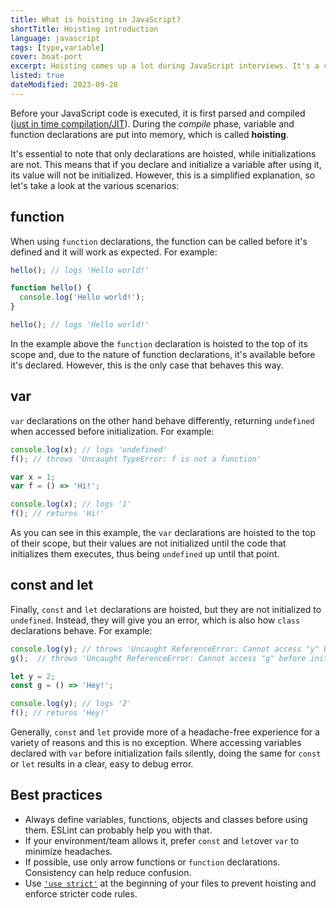 ```yaml
---
title: What is hoisting in JavaScript?
shortTitle: Hoisting introduction
language: javascript
tags: [type,variable]
cover: boat-port
excerpt: Hoisting comes up a lot during JavaScript interviews. It's a concept that may require some getting used to, so read our guide to learn more.
listed: true
dateModified: 2023-09-28
---
```


Before your JavaScript code is executed, it is first parsed and compiled ([just in time compilation/JIT](https://en.wikipedia.org/wiki/Just-in-time_compilation)). During the _compile_ phase, variable and function declarations are put into memory, which is called **hoisting**.

It's essential to note that only declarations are hoisted, while initializations are not. This means that if you declare and initialize a variable after using it, its value will not be initialized. However, this is a simplified explanation, so let's take a look at the various scenarios:

## function

When using `function` declarations, the function can be called before it's defined and it will work as expected. For example:

```js
hello(); // logs 'Hello world!'

function hello() {
  console.log('Hello world!');
}

hello(); // logs 'Hello world!'
```

In the example above the `function` declaration is hoisted to the top of its scope and, due to the nature of function declarations, it's available before it's declared. However, this is the only case that behaves this way.

## var

`var` declarations on the other hand behave differently, returning `undefined` when accessed before initialization. For example:

```js
console.log(x); // logs 'undefined'
f(); // throws 'Uncaught TypeError: f is not a function'

var x = 1;
var f = () => 'Hi!';

console.log(x); // logs '1'
f(); // returns 'Hi!'
```

As you can see in this example, the `var` declarations are hoisted to the top of their scope, but their values are not initialized until the code that initializes them executes, thus being `undefined` up until that point.

## const and let

Finally, `const` and `let` declarations are hoisted, but they are not initialized to `undefined`. Instead, they will give you an error, which is also how `class` declarations behave. For example:

```js
console.log(y); // throws 'Uncaught ReferenceError: Cannot access "y" before initialization'
g();  // throws 'Uncaught ReferenceError: Cannot access "g" before initialization'

let y = 2;
const g = () => 'Hey!';

console.log(y); // logs '2'
f(); // returns 'Hey!'
```

Generally, `const` and `let` provide more of a headache-free experience for a variety of reasons and this is no exception. Where accessing variables declared with `var` before initialization fails silently, doing the same for `const` or `let` results in a clear, easy to debug error.

## Best practices

- Always define variables, functions, objects and classes before using them. ESLint can probably help you with that.
- If your environment/team allows it, prefer `const` and `let`over `var` to minimize headaches.
- If possible, use only arrow functions or `function` declarations. Consistency can help reduce confusion.
- Use [`'use strict'`](/js/s/use-strict) at the beginning of your files to prevent hoisting and enforce stricter code rules.
